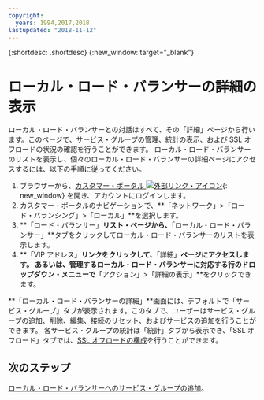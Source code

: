 ```yaml
---
copyright:
  years: 1994,2017,2018
lastupdated: "2018-11-12"
---
```


{:shortdesc: .shortdesc}
{:new_window: target="_blank"}

# ローカル・ロード・バランサーの詳細の表示

ローカル・ロード・バランサーとの対話はすべて、その「詳細」ページから行います。このページで、サービス・グループの管理、統計の表示、および SSL オフロードの状況の確認を行うことができます。 ローカル・ロード・バランサーのリストを表示し、個々のローカル・ロード・バランサーの詳細ページにアクセスするには、以下の手順に従ってください。

1. ブラウザーから、[カスタマー・ポータル ![外部リンク・アイコン](../../icons/launch-glyph.svg "外部リンク・アイコン")](https://control.softlayer.com/){: new_window} を開き、アカウントにログインします。
2. カスタマー・ポータルのナビゲーションで、**「ネットワーク」>「ロード・バランシング」>「ローカル」**を選択します。
3. **「ロード・バランサー」**リスト・ページから、**「ローカル・ロード・バランサー」**タブをクリックしてローカル・ロード・バランサーのリストを表示します。
4. **「VIP アドレス」**リンクをクリックして、**「詳細」**ページにアクセスします。 あるいは、管理するローカル・ロード・バランサーに対応する行のドロップダウン・メニューで**「アクション」>「詳細の表示」**をクリックできます。

**「ローカル・ロード・バランサーの詳細」**画面には、デフォルトで「サービス・グループ」タブが表示されます。このタブで、ユーザーはサービス・グループの追加、削除、編集、接続のリセット、およびサービスの追加を行うことができます。 各サービス・グループの統計は「統計」タブから表示でき、「SSL オフロード」タブでは、[SSL オフロードの構成](configure-ssl-offloading-load-balancer.html)を行うことができます。

## 次のステップ

[ローカル・ロード・バランサーへのサービス・グループの追加](add-service-group-load-balancer.html)。 
